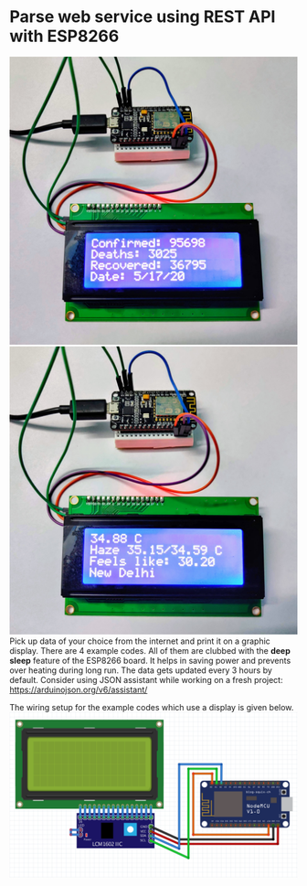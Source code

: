 # Parse web service using REST API with ESP8266
![Img1](https://github.com/Rupakpoddar/Parsing-web-services/blob/master/Documentation/covid19_display.jpg)
![Img1](https://github.com/Rupakpoddar/Parsing-web-services/blob/master/Documentation/Weather_display.jpg)
Pick up data of your choice from the internet and print it on a graphic display.
There are 4 example codes. All of them are clubbed with the **deep sleep** feature of the ESP8266 board. It helps in saving power and prevents over heating during long run.
The data gets updated every 3 hours by default.
Consider using JSON assistant while working on a fresh project: https://arduinojson.org/v6/assistant/

The wiring setup for the example codes which use a display is given below.
![Wiring setup](https://github.com/Rupakpoddar/Parsing-web-services/blob/master/Documentation/Wiring_setup.png)
